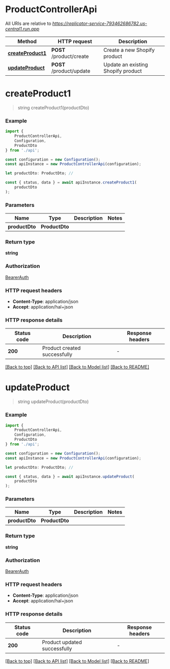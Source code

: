 # ProductControllerApi

All URIs are relative to *https://replicator-service-793462686782.us-central1.run.app*

|Method | HTTP request | Description|
|------------- | ------------- | -------------|
|[**createProduct1**](#createproduct1) | **POST** /product/create | Create a new Shopify product|
|[**updateProduct**](#updateproduct) | **POST** /product/update | Update an existing Shopify product|

# **createProduct1**
> string createProduct1(productDto)


### Example

```typescript
import {
    ProductControllerApi,
    Configuration,
    ProductDto
} from './api';

const configuration = new Configuration();
const apiInstance = new ProductControllerApi(configuration);

let productDto: ProductDto; //

const { status, data } = await apiInstance.createProduct1(
    productDto
);
```

### Parameters

|Name | Type | Description  | Notes|
|------------- | ------------- | ------------- | -------------|
| **productDto** | **ProductDto**|  | |


### Return type

**string**

### Authorization

[BearerAuth](../README.md#BearerAuth)

### HTTP request headers

 - **Content-Type**: application/json
 - **Accept**: application/hal+json


### HTTP response details
| Status code | Description | Response headers |
|-------------|-------------|------------------|
|**200** | Product created successfully |  -  |

[[Back to top]](#) [[Back to API list]](../README.md#documentation-for-api-endpoints) [[Back to Model list]](../README.md#documentation-for-models) [[Back to README]](../README.md)

# **updateProduct**
> string updateProduct(productDto)


### Example

```typescript
import {
    ProductControllerApi,
    Configuration,
    ProductDto
} from './api';

const configuration = new Configuration();
const apiInstance = new ProductControllerApi(configuration);

let productDto: ProductDto; //

const { status, data } = await apiInstance.updateProduct(
    productDto
);
```

### Parameters

|Name | Type | Description  | Notes|
|------------- | ------------- | ------------- | -------------|
| **productDto** | **ProductDto**|  | |


### Return type

**string**

### Authorization

[BearerAuth](../README.md#BearerAuth)

### HTTP request headers

 - **Content-Type**: application/json
 - **Accept**: application/hal+json


### HTTP response details
| Status code | Description | Response headers |
|-------------|-------------|------------------|
|**200** | Product updated successfully |  -  |

[[Back to top]](#) [[Back to API list]](../README.md#documentation-for-api-endpoints) [[Back to Model list]](../README.md#documentation-for-models) [[Back to README]](../README.md)

